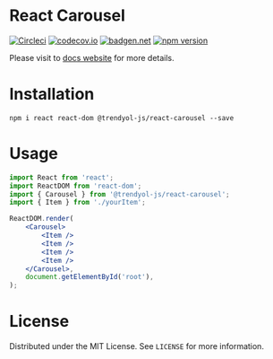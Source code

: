 # React Carousel

[![Circleci](https://circleci.com/gh/Trendyol/react-carousel.svg?style=svg)](https://circleci.com/gh/Trendyol/react-carousel)
[![codecov.io](https://codecov.io/github/Trendyol/react-carousel/coverage.svg?branch=master)](https://codecov.io/github/Trendyol/react-carousel?branch=master)
[![badgen.net](https://badgen.net/bundlephobia/minzip/@trendyol-js/react-carousel)](https://badgen.net/bundlephobia/minzip/@trendyol-js/react-carousel)
[![npm version](https://badge.fury.io/js/%40trendyol-js%2Freact-carousel.svg)](https://badge.fury.io/js/%40trendyol-js%2Freact-carousel)

Please visit to [docs website](https://trendyol.github.io/react-carousel/docs/installation) for more details.

# Installation

```
npm i react react-dom @trendyol-js/react-carousel --save
```

# Usage

```jsx
import React from 'react';
import ReactDOM from 'react-dom';
import { Carousel } from '@trendyol-js/react-carousel';
import { Item } from './yourItem';

ReactDOM.render(
	<Carousel>
		<Item />
		<Item />
		<Item />
		<Item />
	</Carousel>,
	document.getElementById('root'),
);
```

# License

Distributed under the MIT License. See `LICENSE` for more information.
